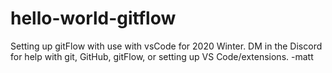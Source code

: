# hello-world-gitflow
Setting up gitFlow with use with vsCode for 2020 Winter.
DM in the Discord for help with git, GitHub, gitFlow, or setting up VS Code/extensions.
-matt
